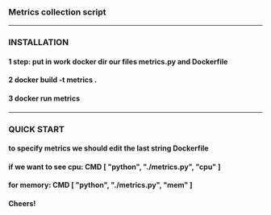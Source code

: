 ### Metrics collection script
***
### INSTALLATION
#### 1 step: put in work docker dir our files metrics.py and Dockerfile
#### 2 docker build -t metrics .
#### 3 docker run metrics
***
### QUICK START
#### to specify metrics we should edit the last string Dockerfile
#### if we want to see cpu: CMD [ "python", "./metrics.py", "cpu" ]
#### for memory: CMD [ "python", "./metrics.py", "mem" ]
#### Cheers!
